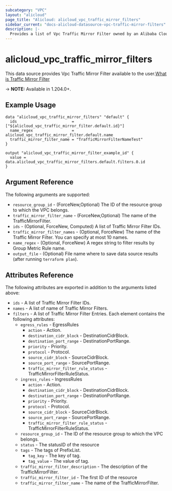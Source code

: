 ```yaml
---
subcategory: "VPC"
layout: "alicloud"
page_title: "Alicloud: alicloud_vpc_traffic_mirror_filters"
sidebar_current: "docs-alicloud-datasource-vpc-traffic-mirror-filters"
description: |-
  Provides a list of Vpc Traffic Mirror Filter owned by an Alibaba Cloud account.
---
```


# alicloud_vpc_traffic_mirror_filters

This data source provides Vpc Traffic Mirror Filter available to the user.[What is Traffic Mirror Filter](https://www.alibabacloud.com/help/en/)

-> **NOTE:** Available in 1.204.0+.

## Example Usage

```
data "alicloud_vpc_traffic_mirror_filters" "default" {
  ids                        = ["${alicloud_vpc_traffic_mirror_filter.default.id}"]
  name_regex                 = alicloud_vpc_traffic_mirror_filter.default.name
  traffic_mirror_filter_name = "TrafficMirrorFilterNameTest"
}

output "alicloud_vpc_traffic_mirror_filter_example_id" {
  value = data.alicloud_vpc_traffic_mirror_filters.default.filters.0.id
}
```

## Argument Reference

The following arguments are supported:
* `resource_group_id` - (ForceNew,Optional) The ID of the resource group to which the VPC belongs.
* `traffic_mirror_filter_name` - (ForceNew,Optional) The name of the TrafficMirrorFilter.
* `ids` - (Optional, ForceNew, Computed) A list of Traffic Mirror Filter IDs.
* `traffic_mirror_filter_names` - (Optional, ForceNew) The name of the Traffic Mirror Filter. You can specify at most 10 names.
* `name_regex` - (Optional, ForceNew) A regex string to filter results by Group Metric Rule name.
* `output_file` - (Optional) File name where to save data source results (after running `terraform plan`).


## Attributes Reference

The following attributes are exported in addition to the arguments listed above:
* `ids` - A list of Traffic Mirror Filter IDs.
* `names` - A list of name of Traffic Mirror Filters.
* `filters` - A list of Traffic Mirror Filter Entries. Each element contains the following attributes:
  * `egress_rules` - EgressRules
    * `action` - Action.
    * `destination_cidr_block` - DestinationCidrBlock.
    * `destination_port_range` - DestinationPortRange.
    * `priority` - Priority.
    * `protocol` - Protocol.
    * `source_cidr_block` - SourceCidrBlock.
    * `source_port_range` - SourcePortRange.
    * `traffic_mirror_filter_rule_status` - TrafficMirrorFilterRuleStatus.
  * `ingress_rules` - IngressRules
    * `action` - Action.
    * `destination_cidr_block` - DestinationCidrBlock.
    * `destination_port_range` - DestinationPortRange.
    * `priority` - Priority.
    * `protocol` - Protocol.
    * `source_cidr_block` - SourceCidrBlock.
    * `source_port_range` - SourcePortRange.
    * `traffic_mirror_filter_rule_status` - TrafficMirrorFilterRuleStatus.
  * `resource_group_id` - The ID of the resource group to which the VPC belongs.
  * `status` - The statusID of the resource
  * `tags` - The tags of PrefixList.
    * `tag_key` - The key of tag.
    * `tag_value` - The value of tag.
  * `traffic_mirror_filter_description` - The description of the TrafficMirrorFilter.
  * `traffic_mirror_filter_id` - The first ID of the resource
  * `traffic_mirror_filter_name` - The name of the TrafficMirrorFilter.
